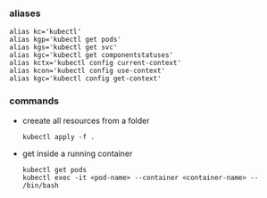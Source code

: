### aliases
```
alias kc='kubectl'
alias kgp='kubectl get pods'
alias kgs='kubectl get svc'
alias kgc='kubectl get componentstatuses'
alias kctx='kubectl config current-context'
alias kcon='kubectl config use-context'
alias kgc='kubectl config get-context'
```
### commands
* creeate all resources from a folder
  ```
  kubectl apply -f .
  ```
* get inside a running container
  ```
  kubectl get pods
  kubectl exec -it <pod-name> --container <container-name> -- /bin/bash
  ```
